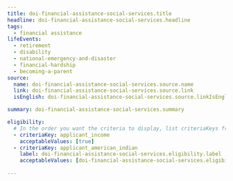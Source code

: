 ```yaml
---
title: doi-financial-assistance-social-services.title
headline: doi-financial-assistance-social-services.headline
tags:
  - financial assistance
lifeEvents:
  - retirement
  - disability
  - national-emergency-and-disaster
  - financial-hardship
  - becoming-a-parent
source:
  name: doi-financial-assistance-social-services.source.name
  link: doi-financial-assistance-social-services.source.link
  isEnglish: doi-financial-assistance-social-services.source.linkIsEnglish

summary: doi-financial-assistance-social-services.summary

eligibility:
  # In the order you want the criteria to display, list criteriaKeys from the csv here, each followed by a comma-separated list of which values indicate eligibility for that criteria. Wrap individual values in quotes if they have inner commas.
  - criteriaKey: applicant_income
    acceptableValues: [true]
  - criteriaKey: applicant_american_indian
    label: doi-financial-assistance-social-services.eligibility.label
    acceptableValues: [doi-financial-assistance-social-services.eligibility.acceptableValues]
 
---
```

